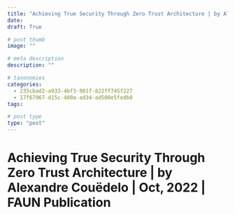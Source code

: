 ```yaml
---
title: "Achieving True Security Through Zero Trust Architecture | by Alexandre Couëdelo | Oct, 2022 | FAUN Publication"
date: 
draft: True

# post thumb
image: ""

# meta description
description: ""

# taxonomies
categories:
  - 235cbad2-a933-4bf3-901f-822ff745f227
  - 17f67967-d15c-480a-ad34-ad500e5fedb0
tags:

# post type
type: "post"
---
```


# Achieving True Security Through Zero Trust Architecture | by Alexandre Couëdelo | Oct, 2022 | FAUN Publication
